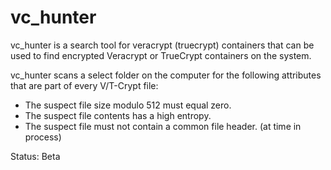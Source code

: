 # vc_hunter
vc_hunter is a search tool for veracrypt (truecrypt) containers that can be used to find encrypted Veracrypt or TrueCrypt containers on the system. 

vc_hunter scans a select folder on the computer for the following attributes that are part of every V/T-Crypt file:

- The suspect file size modulo 512 must equal zero.
- The suspect file contents has a high entropy.
- The suspect file must not contain a common file header. (at time in process)

Status: Beta
